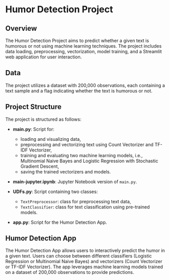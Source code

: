 # Humor Detection Project

## Overview

The Humor Detection Project aims to predict whether a given text is humorous or not using machine learning techniques. The project includes data loading, preprocessing, vectorization, model training, and a Streamlit web application for user interaction.

## Data

The project utilizes a dataset with 200,000 observations, each containing a text sample and a flag indicating whether the text is humorous or not.

## Project Structure

The project is structured as follows:

- **main.py**: Script for:
  - loading and visualizing data,
  - preprocessing and vectorizing text using Count Vectorizer and TF-IDF Vectorizer,
  - training and evaluating two machine learning models, i.e., Multinomial Naive Bayes and Logistic Regression with Stochastic Gradient Descent,
  - saving the trained vectorizers and models.

- **main-jupyter.ipynb**: Jupyter Notebook version of `main.py`.

- **UDFs.py**: Script containing two classes:
  - `TextPreprocessor`: class for preprocessing text data,
  - `TextClassifier`: class for text classification using pre-trained models.

- **app.py**: Script for the Humor Detection App.

## Humor Detection App

The Humor Detection App allows users to interactively predict the humor in a given text. Users can choose between different classifiers (Logistic Regression or Multinomial Naive Bayes) and vectorizers (Count Vectorizer or TF-IDF Vectorizer). The app leverages machine learning models trained on a dataset of 200,000 observations to provide predictions.